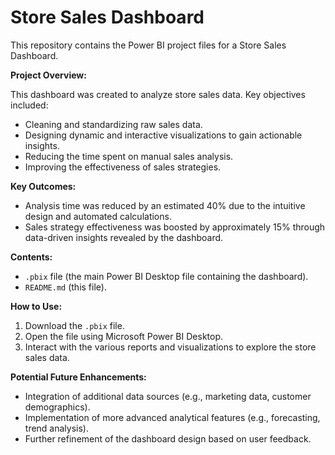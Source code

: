 # Store Sales Dashboard

This repository contains the Power BI project files for a Store Sales Dashboard.

**Project Overview:**

This dashboard was created to analyze store sales data. Key objectives included:

* Cleaning and standardizing raw sales data.
* Designing dynamic and interactive visualizations to gain actionable insights.
* Reducing the time spent on manual sales analysis.
* Improving the effectiveness of sales strategies.

**Key Outcomes:**

* Analysis time was reduced by an estimated 40% due to the intuitive design and automated calculations.
* Sales strategy effectiveness was boosted by approximately 15% through data-driven insights revealed by the dashboard.

**Contents:**

* `.pbix` file (the main Power BI Desktop file containing the dashboard).
* `README.md` (this file).

**How to Use:**

1.  Download the `.pbix` file.
2.  Open the file using Microsoft Power BI Desktop.
3.  Interact with the various reports and visualizations to explore the store sales data.

**Potential Future Enhancements:**

* Integration of additional data sources (e.g., marketing data, customer demographics).
* Implementation of more advanced analytical features (e.g., forecasting, trend analysis).
* Further refinement of the dashboard design based on user feedback.
